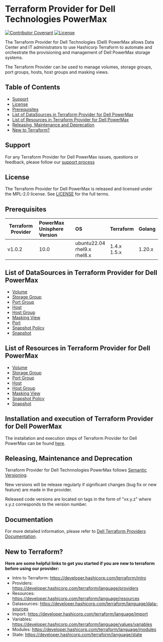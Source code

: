 <!--
Copyright (c) 2023 Dell Inc., or its subsidiaries. All Rights Reserved.

Licensed under the Mozilla Public License Version 2.0 (the "License");
you may not use this file except in compliance with the License.
You may obtain a copy of the License at

    http://mozilla.org/MPL/2.0/


Unless required by applicable law or agreed to in writing, software
distributed under the License is distributed on an "AS IS" BASIS,
WITHOUT WARRANTIES OR CONDITIONS OF ANY KIND, either express or implied.
See the License for the specific language governing permissions and
limitations under the License.
-->
# Terraform Provider for Dell Technologies PowerMax
[![Contributor Covenant](https://img.shields.io/badge/Contributor%20Covenant-v2.0%20adopted-ff69b4.svg)](about/CODE_OF_CONDUCT.md)
[![License](https://img.shields.io/badge/License-MPL_2.0-blue.svg)](LICENSE)

The Terraform Provider for Dell Technologies (Dell) PowerMax allows Data Center and IT administrators to use Hashicorp Terraform to automate and orchestrate the provisioning and management of Dell PowerMax storage systems.

The Terraform Provider can be used to manage volumes, storage groups, port groups, hosts, host groups and masking views.

## Table of Contents

* [Support](#support)
* [License](#license)
* [Prerequisites](#prerequisites)
* [List of DataSources in Terraform Provider for Dell PowerMax](#list-of-datasources-in-terraform-provider-for-dell-powermax)
* [List of Resources in Terraform Provider for Dell PowerMax](#list-of-resources-in-terraform-provider-for-dell-powermax)
* [Releasing, Maintenance and Deprecation](#releasing-maintenance-and-deprecation)
* [New to Terraform?](#new-to-terraform)

## Support
For any Terraform Provider for Dell PowerMax issues, questions or feedback, please follow our [support process](https://github.com/dell/dell-terraform-providers/blob/main/docs/SUPPORT.md)

## License
The Terraform Provider for Dell PowerMax is released and licensed under the MPL-2.0 license. See [LICENSE](LICENSE) for the full terms.

## Prerequisites

| **Terraform Provider** | **PowerMax Unisphere Version** | **OS**                                | **Terraform**    | **Golang** |
|------------------------|:-----------------------|:--------------------------------------|------------------|------------|
| v1.0.2                 | 10.0                           | ubuntu22.04 <br> rhel9.x <br> rhel8.x | 1.4.x <br> 1.5.x         | 1.20.x

## List of DataSources in Terraform Provider for Dell PowerMax
  * [Volume](docs/data-sources/volume.md)
  * [Storage Group](docs/data-sources/storagegroup.md)
  * [Port Group](docs/data-sources/portgroups.md)
  * [Host](docs/data-sources/host.md)
  * [Host Group](docs/data-sources/hostgroup.md)
  * [Masking View](docs/data-sources/maskingview.md)
  * [Port](docs/data-sources/port.md)
  * [Snapshot Policy](docs/data-sources/snapshotpolicy.md)
  * [Snapshot](docs/data-sources/snapshot.md)

## List of Resources in Terraform Provider for Dell PowerMax
  * [Volume](docs/resources/volume.md)
  * [Storage Group](docs/resources/storagegroup.md)
  * [Port Group](docs/resources/portgroup.md)
  * [Host](docs/resources/host.md)
  * [Host Group](docs/resources/hostgroup.md)
  * [Masking View](docs/resources/maskingview.md)
  * [Snapshot Policy](docs/resources/snapshotpolicy.md)
  * [Snapshot](docs/resources/snapshot.md)

## Installation and execution of Terraform Provider for Dell PowerMax
The installation and execution steps of Terraform Provider for Dell PowerMax can be found [here](about/INSTALLATION.md). 

## Releasing, Maintenance and Deprecation

Terraform Provider for Dell Technnologies PowerMax follows [Semantic Versioning](https://semver.org/).

New versions will be release regularly if significant changes (bug fix or new feature) are made in the provider.

Released code versions are located on tags in the form of "vx.y.z" where x.y.z corresponds to the version number.

## Documentation

For more detailed information, please refer to [Dell Terraform Providers Documentation](https://dell.github.io/terraform-docs/docs/storage/platforms/powermax/).

## New to Terraform?
**Here are some helpful links to get you started if you are new to terraform before using our provider:**

- Intro to Terraform: https://developer.hashicorp.com/terraform/intro 
- Providers: https://developer.hashicorp.com/terraform/language/providers 
- Resources: https://developer.hashicorp.com/terraform/language/resources
- Datasources: https://developer.hashicorp.com/terraform/language/data-sources
- Import: https://developer.hashicorp.com/terraform/language/import
- Variables: https://developer.hashicorp.com/terraform/language/values/variables
- Modules: https://developer.hashicorp.com/terraform/language/modules
- State: https://developer.hashicorp.com/terraform/language/state

